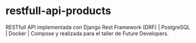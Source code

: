 # restfull-api-products
RESTfull API implementada con Django Rest Framework (DRF) | PostgreSQL | Docker | Compose y realizada para el taller de Future Developers.
